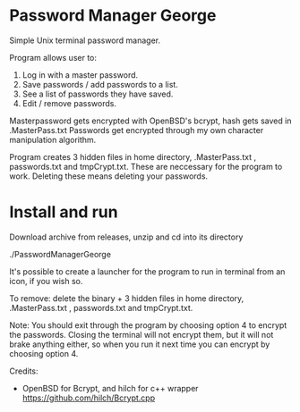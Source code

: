 
# Password Manager George

Simple Unix terminal password manager.

Program allows user to:

1. Log in with a master password.
2. Save passwords / add passwords to a list.
3. See a list of passwords they have saved.
4. Edit / remove passwords.

Masterpassword gets encrypted with OpenBSD's bcrypt, hash gets saved in .MasterPass.txt
Passwords get encrypted through my own character manipulation algorithm. 

Program creates 3 hidden files in home directory, .MasterPass.txt , passwords.txt and tmpCrypt.txt. 
These are neccessary for the program to work. Deleting these means deleting your passwords.

# Install and run
Download archive from releases, unzip and cd into its directory

./PasswordManagerGeorge

It's possible to create a launcher for the program to run in terminal from an icon, if you wish so.

To remove: 
delete the binary + 3 hidden files in home directory, .MasterPass.txt , passwords.txt and tmpCrypt.txt. 

Note: You should exit through the program by choosing option 4 to encrypt the passwords. Closing the terminal will not encrypt them, but it will not brake anything either, so when you run it next time you can encrypt by choosing option 4.


Credits: 
- OpenBSD for Bcrypt, and hilch for c++ wrapper 
https://github.com/hilch/Bcrypt.cpp


